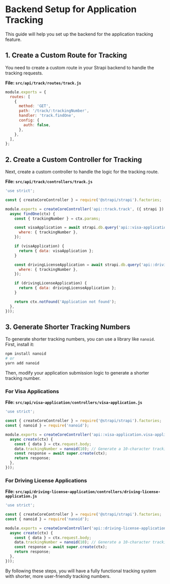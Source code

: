 # Backend Setup for Application Tracking

This guide will help you set up the backend for the application tracking feature.

## 1. Create a Custom Route for Tracking

You need to create a custom route in your Strapi backend to handle the tracking requests.

**File: `src/api/track/routes/track.js`**

```javascript
module.exports = {
  routes: [
    {
      method: 'GET',
      path: '/track/:trackingNumber',
      handler: 'track.findOne',
      config: {
        auth: false,
      },
    },
  ],
};
```

## 2. Create a Custom Controller for Tracking

Next, create a custom controller to handle the logic for the tracking route.

**File: `src/api/track/controllers/track.js`**

```javascript
'use strict';

const { createCoreController } = require('@strapi/strapi').factories;

module.exports = createCoreController('api::track.track', ({ strapi }) => ({
  async findOne(ctx) {
    const { trackingNumber } = ctx.params;

    const visaApplication = await strapi.db.query('api::visa-application.visa-application').findOne({
      where: { trackingNumber },
    });

    if (visaApplication) {
      return { data: visaApplication };
    }

    const drivingLicenseApplication = await strapi.db.query('api::driving-license-application.driving-license-application').findOne({
      where: { trackingNumber },
    });

    if (drivingLicenseApplication) {
      return { data: drivingLicenseApplication };
    }

    return ctx.notFound('Application not found');
  },
}));
```

## 3. Generate Shorter Tracking Numbers

To generate shorter tracking numbers, you can use a library like `nanoid`. First, install it:

```bash
npm install nanoid
# or
yarn add nanoid
```

Then, modify your application submission logic to generate a shorter tracking number.

### For Visa Applications

**File: `src/api/visa-application/controllers/visa-application.js`**

```javascript
'use strict';

const { createCoreController } = require('@strapi/strapi').factories;
const { nanoid } = require('nanoid');

module.exports = createCoreController('api::visa-application.visa-application', ({ strapi }) => ({
  async create(ctx) {
    const { data } = ctx.request.body;
    data.trackingNumber = nanoid(10); // Generate a 10-character tracking number
    const response = await super.create(ctx);
    return response;
  },
}));
```

### For Driving License Applications

**File: `src/api/driving-license-application/controllers/driving-license-application.js`**

```javascript
'use strict';

const { createCoreController } = require('@strapi/strapi').factories;
const { nanoid } = require('nanoid');

module.exports = createCoreController('api::driving-license-application.driving-license-application', ({ strapi }) => ({
  async create(ctx) {
    const { data } = ctx.request.body;
    data.trackingNumber = nanoid(10); // Generate a 10-character tracking number
    const response = await super.create(ctx);
    return response;
  },
}));
```

By following these steps, you will have a fully functional tracking system with shorter, more user-friendly tracking numbers.

